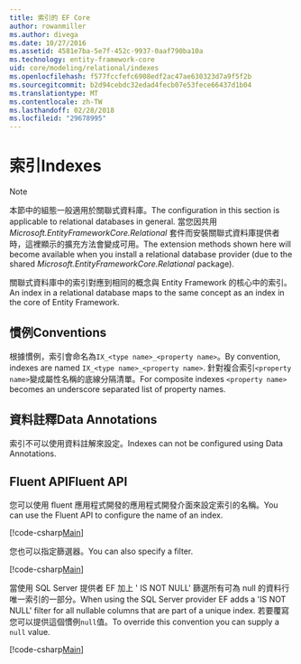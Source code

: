 ```yaml
---
title: 索引的 EF Core
author: rowanmiller
ms.author: divega
ms.date: 10/27/2016
ms.assetid: 4581e7ba-5e7f-452c-9937-0aaf790ba10a
ms.technology: entity-framework-core
uid: core/modeling/relational/indexes
ms.openlocfilehash: f577fccfefc6908edf2ac47ae630323d7a9f5f2b
ms.sourcegitcommit: b2d94cebdc32edad4fecb07e53fece66437d1b04
ms.translationtype: MT
ms.contentlocale: zh-TW
ms.lasthandoff: 02/28/2018
ms.locfileid: "29678995"
---
```

# <a name="indexes"></a><span data-ttu-id="415b1-102">索引</span><span class="sxs-lookup"><span data-stu-id="415b1-102">Indexes</span></span>

> [!NOTE]  
> <span data-ttu-id="415b1-103">本節中的組態一般適用於關聯式資料庫。</span><span class="sxs-lookup"><span data-stu-id="415b1-103">The configuration in this section is applicable to relational databases in general.</span></span> <span data-ttu-id="415b1-104">當您因共用 *Microsoft.EntityFrameworkCore.Relational* 套件而安裝關聯式資料庫提供者時，這裡顯示的擴充方法會變成可用。</span><span class="sxs-lookup"><span data-stu-id="415b1-104">The extension methods shown here will become available when you install a relational database provider (due to the shared *Microsoft.EntityFrameworkCore.Relational* package).</span></span>

<span data-ttu-id="415b1-105">關聯式資料庫中的索引對應到相同的概念與 Entity Framework 的核心中的索引。</span><span class="sxs-lookup"><span data-stu-id="415b1-105">An index in a relational database maps to the same concept as an index in the core of Entity Framework.</span></span>

## <a name="conventions"></a><span data-ttu-id="415b1-106">慣例</span><span class="sxs-lookup"><span data-stu-id="415b1-106">Conventions</span></span>

<span data-ttu-id="415b1-107">根據慣例，索引會命名為`IX_<type name>_<property name>`。</span><span class="sxs-lookup"><span data-stu-id="415b1-107">By convention, indexes are named `IX_<type name>_<property name>`.</span></span> <span data-ttu-id="415b1-108">針對複合索引`<property name>`變成屬性名稱的底線分隔清單。</span><span class="sxs-lookup"><span data-stu-id="415b1-108">For composite indexes `<property name>` becomes an underscore separated list of property names.</span></span>

## <a name="data-annotations"></a><span data-ttu-id="415b1-109">資料註釋</span><span class="sxs-lookup"><span data-stu-id="415b1-109">Data Annotations</span></span>

<span data-ttu-id="415b1-110">索引不可以使用資料註解來設定。</span><span class="sxs-lookup"><span data-stu-id="415b1-110">Indexes can not be configured using Data Annotations.</span></span>

## <a name="fluent-api"></a><span data-ttu-id="415b1-111">Fluent API</span><span class="sxs-lookup"><span data-stu-id="415b1-111">Fluent API</span></span>

<span data-ttu-id="415b1-112">您可以使用 fluent 應用程式開發的應用程式開發介面來設定索引的名稱。</span><span class="sxs-lookup"><span data-stu-id="415b1-112">You can use the Fluent API to configure the name of an index.</span></span>

[!code-csharp[Main](../../../../samples/core/Modeling/FluentAPI/Samples/Relational/IndexName.cs?name=Model&highlight=9)]

<span data-ttu-id="415b1-113">您也可以指定篩選器。</span><span class="sxs-lookup"><span data-stu-id="415b1-113">You can also specify a filter.</span></span>

[!code-csharp[Main](../../../../samples/core/Modeling/FluentAPI/Samples/Relational/IndexFilter.cs?name=Model&highlight=9)]

<span data-ttu-id="415b1-114">當使用 SQL Server 提供者 EF 加上 ' IS NOT NULL' 篩選所有可為 null 的資料行唯一索引的一部分。</span><span class="sxs-lookup"><span data-stu-id="415b1-114">When using the SQL Server provider EF adds a 'IS NOT NULL' filter for all nullable columns that are part of a unique index.</span></span> <span data-ttu-id="415b1-115">若要覆寫您可以提供這個慣例`null`值。</span><span class="sxs-lookup"><span data-stu-id="415b1-115">To override this convention you can supply a `null` value.</span></span>

[!code-csharp[Main](../../../../samples/core/Modeling/FluentAPI/Samples/Relational/IndexNoFilter.cs?name=Model&highlight=10)]
